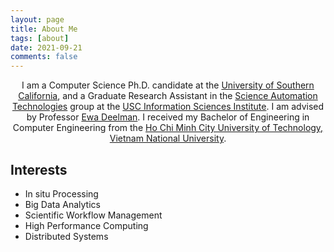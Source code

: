 ```yaml
---
layout: page
title: About Me
tags: [about]
date: 2021-09-21
comments: false
---
```


<center>I am a Computer Science Ph.D. candidate at the <a href="https://www.usc.edu">University of Southern California</a>, and a Graduate Research Assistant in the <a href="https://scitech.group">Science Automation Technologies</a> group at the <a href="https://www.isi.edu">USC Information Sciences Institute</a>. I am advised by Professor <a href="https://deelman.isi.edu">Ewa Deelman</a>. I received my Bachelor of Engineering in Computer Engineering from the <a href="https://www.hcmut.edu.vn">Ho Chi Minh City University of Technology, Vietnam National University</a>.</center>

## Interests
* In situ Processing
* Big Data Analytics
* Scientific Workflow Management 
* High Performance Computing
* Distributed Systems 

<!-- 
## Preview

{% capture images %}
    https://cloud.githubusercontent.com/assets/754514/14509720/61c61058-01d6-11e6-93ab-0918515ecd56.png
    https://cloud.githubusercontent.com/assets/754514/14509716/61ac6c8e-01d6-11e6-879f-8308883de790.png
{% endcapture %}
{% include gallery images=images caption="Screenshots of Moon Theme" cols=2 %}

See a [live version of Moon](http://taylantatli.github.io/Moon) hosted on GitHub.

## Getting Started

To learn how to install and use this theme check out the [Setup Guide](http://taylantatli.me/Moon/moon-theme/) for more information.
      
[Install Moon](https://github.com/TaylanTatli/Moon){: .btn} -->

